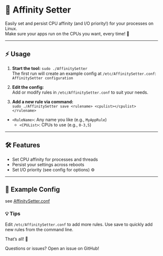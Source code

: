 # 🧩 Affinity Setter

Easily set and persist CPU affinity (and I/O priority!) for your processes on Linux.  
Make sure your apps run on the CPUs you want, every time! 🚀

---

## ⚡️ Usage

1. **Start the tool:** ```sudo ./AffinitySetter```  
The first run will create an example config at `/etc/AffinitySetter.conf`: ```AffinitySetter configuration```

2. **Edit the config:**  
   Add or modify rules in `/etc/AffinitySetter.conf` to suit your needs.

3. **Add a new rule via command:**  
```sudo ./AffinitySetter save <rulename> <cpulist></cpulist></rulename>```
- `<RuleName>`: Any name you like (e.g., `MyAppRule`)
    - `<CPUList>`: CPUs to use (e.g., `0-3,5`)

---

## 🛠 Features

- Set CPU affinity for processes and threads
- Persist your settings across reboots
- Set I/O priority (see config for options) ⚙️

---

## 📝 Example Config

see [AffinitySetter.conf](./AffinitySetter.conf)
### 💡 Tips

Edit `/etc/AffinitySetter.conf` to add more rules.
Use save to quickly add new rules from the command line.

That’s all! 🎉

Questions or issues? Open an issue on GitHub!